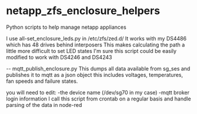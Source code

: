 # netapp_zfs_enclosure_helpers
Python scripts to help manage netapp appliances


I use all-set_enclosure_leds.py in /etc/zfs/zed.d/
It works with my DS4486 which has 48 drives behind interposers
This makes calculating the path a little more difficult to set LED states
I'm sure this script could be easily modified to work with DS4246 and DS4243


--
mqtt_publish_enclosure.py 
This dumps all data available from sg_ses and publishes it to mqtt as a json object
this includes voltages, temperatures, fan speeds and failure states.

you will need to edit: 
-the device name (/dev/sg70 in my case)
-mqtt broker login information
I call this script from crontab on a regular basis and handle parsing of the data in node-red
